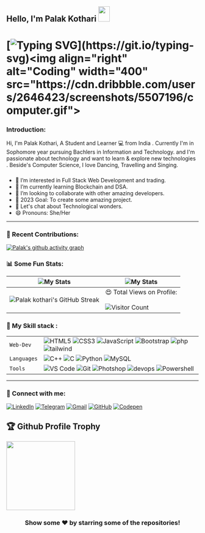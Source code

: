 ## Hello, I'm Palak Kothari <img src="https://raw.githubusercontent.com/MartinHeinz/MartinHeinz/master/wave.gif" width="30px" height="40px"> 

# [![Typing SVG](https://readme-typing-svg.herokuapp.com?lines=A+Full+Stack+Web+Developer!!;A+Passionate+Coder!!;A+Multitasker!!)](https://git.io/typing-svg)<img align="right" alt="Coding" width="400" src="https://cdn.dribbble.com/users/2646423/screenshots/5507196/computer.gif">


### Introduction:

Hi, I'm Palak Kothari, A Student and Learner 💻 from India . Currently I'm in Sophomore year pursuing Bachlers in Information and Technology. and I'm passionate about technology and want to learn & explore new technologies . Beside's Computer Science, I love Dancing, Travelling and Singing.




###
- 👀 I’m interested in Full Stack Web Development and trading.
- 🌱 I’m currently learning Blockchain and DSA.
- 💞️ I’m looking to collaborate with other amazing developers.
- 🥅 2023 Goal: To create some amazing project.
- 💬 Let's chat about Technological wonders.
- 😄 Pronouns: She/Her

---
### 🧾 Recent Contributions:
[![Palak's  github activity graph](https://activity-graph.herokuapp.com/graph?username=Palakkotharii&theme=react-dark)](https://github.com/Palakkotharii/)

### 📊 Some Fun Stats:
| ![My Stats](https://github-readme-stats.vercel.app/api?username=Palakkotharii&theme=midnight-purple) | ![My Stats](https://github-readme-stats.vercel.app/api/top-langs/?username=Palakkotharii&theme=midnight-purple) |
| --- | --- |
| ![Palak kothari's GitHub Streak](https://github-readme-streak-stats.herokuapp.com/?user=Palakkotharii&theme=vision-friendly-dark) | 😍 Total Views on Profile:<br><br> ![Visitor Count](https://profile-counter.glitch.me/Palakkotharii/count.svg) |


### 🍁 My Skill stack :

|               |           |
|       ---     |    ---    |
| `Web-Dev`     | ![HTML5](https://img.shields.io/badge/-HTML5-CC2400?style=for-the-badge&logo=html5&logoColor=white) ![CSS3](https://img.shields.io/badge/-CSS3-E24800?style=for-the-badge&logo=css3) ![JavaScript](https://img.shields.io/badge/-JavaScript-FE7601?style=for-the-badge&logo=javascript) ![Bootstrap](https://img.shields.io/badge/bootstrap-FE9A00?style=for-the-badge&logo=bootstrap&logoColor=white) ![php](https://img.shields.io/badge/PHP-777BB4?style=for-the-badge&logo=php&logoColor=white) ![tailwind](https://img.shields.io/badge/Tailwind_CSS-38B2AC?style=for-the-badge&logo=tailwind-css&logoColor=white) |
| `Languages`   | ![C++](https://img.shields.io/badge/-C++-034D9A?style=for-the-badge&logo=c%2B%2B) ![C](https://img.shields.io/badge/-C-034D9A?style=for-the-badge&logo=c%2B%2B) ![Python](https://img.shields.io/badge/-Python-1F65AC?style=for-the-badge&logo=Python&logoColor=white) ![MySQL](https://img.shields.io/badge/-MySQL-307BBD?style=for-the-badge&logo=mysql&logoColor=white)|
| `Tools`       | ![VS Code](https://img.shields.io/badge/Visual_Studio_Code-5D1A60?style=for-the-badge&logo=visual%20studio%20code&logoColor=white) ![Git](https://img.shields.io/badge/Git-682181?style=for-the-badge&logo=git&logoColor=white) ![Photshop](https://img.shields.io/badge/Adobe%20Photoshop-31A8FF?style=for-the-badge&logo=Adobe%20Photoshop&logoColor=black) ![devops](https://img.shields.io/badge/-devops-034D9A?style=for-the-badge&logo=devops%2B%2B) ![Powershell](https://img.shields.io/badge/powershell-5391FE?style=for-the-badge&logo=powershell&logoColor=white) |


___  



### 🤝 Connect with me:

[![LinkedIn](https://img.shields.io/badge/LinkedIn-0077B5?style=for-the-badge&logo=linkedin&logoColor=white)](https://www.linkedin.com/in/palak-kothari-a8902b21a/)
[![Telegram](https://img.shields.io/badge/Telegram-2CA5E0?style=for-the-badge&logo=telegram&logoColor=white)](https://t.me/Kriya)
[![Gmail](https://img.shields.io/badge/Gmail-D14836?style=for-the-badge&logo=gmail&logoColor=white)](mailto:palakkothari267@gmail.com)
[![GitHub](https://img.shields.io/badge/GitHub-100000?style=for-the-badge&logo=github&logoColor=white)](https://github.com/Palakkotharii)
[![Codepen](https://img.shields.io/badge/Codepen-000000?style=for-the-badge&logo=codepen&logoColor=white)](https://codepen.io/palak-kothari)


<h2>🏆 Github Profile Trophy</h2>
<a href="https://github.com/ryo-ma/github-profile-trophy">
  <img height="180" src="https://github-profile-trophy.vercel.app/?username=Palakkotharii&column=8&theme=algolia&no-frame=true"/>
</a>


<div align="center">
  
### Show some ❤️ by starring some of the repositories!
</div>
